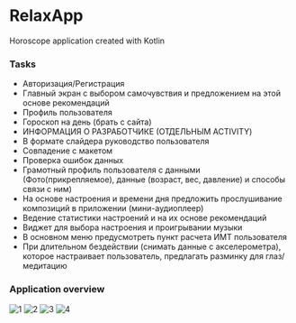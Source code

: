 # RelaxApp
Horoscope application created with Kotlin

### Tasks
-	Авторизация/Регистрация
-	Главный экран с выбором самочувствия и предложением на этой основе рекомендаций
-	Профиль пользователя
-	Гороскоп на день (брать с сайта)
-	ИНФОРМАЦИЯ О РАЗРАБОТЧИКЕ (ОТДЕЛЬНЫМ ACTIVITY)
-	В формате слайдера руководство пользователя
-	Совпадение с макетом
-	Проверка ошибок данных
-	Грамотный профиль пользователя с данными (Фото(прикрепляемое), данные (возраст, вес, давление) и способы связи с ним)
-	На основе настроения и времени дня предложить прослушивание композиций в приложении (мини-аудиоплеер)
-	Ведение статистики настроений и на их основе рекомендаций
-	Виджет для выбора настроения и проигрывании музыки
-	В основном меню предусмотреть пункт расчета ИМТ пользователя
-	При длительном бездействии (снимать данные с акселерометра), которое настраивает пользователь, предлагать разминку для глаз/медитацию

### Application overview

![1](https://user-images.githubusercontent.com/61020851/162630900-cd1cc164-b252-4b03-a8b9-4b895abda75e.png)
![2](https://user-images.githubusercontent.com/61020851/162630888-bd9a53ae-ed41-4088-93f5-91c42b6d6fd2.png)
![3](https://user-images.githubusercontent.com/61020851/162630907-38f01b44-1341-48da-ae35-26c3a0b5461d.png)
![4](https://user-images.githubusercontent.com/61020851/162630914-5667c0b3-1c34-4f32-a55a-5a5ba7f16988.png)
